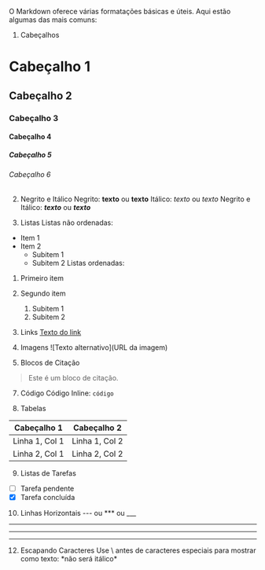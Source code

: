 O Markdown oferece várias formatações básicas e úteis. Aqui estão algumas das mais comuns:

1. Cabeçalhos
# Cabeçalho 1
## Cabeçalho 2
### Cabeçalho 3
#### Cabeçalho 4
##### Cabeçalho 5
###### Cabeçalho 6

2. Negrito e Itálico
Negrito: **texto** ou __texto__
Itálico: *texto* ou _texto_
Negrito e Itálico: ***texto*** ou ___texto___

4. Listas
Listas não ordenadas:

- Item 1
- Item 2
  - Subitem 1
  - Subitem 2
Listas ordenadas:

1. Primeiro item
2. Segundo item
   1. Subitem 1
   2. Subitem 2

4. Links
[Texto do link](URL)

6. Imagens
![Texto alternativo](URL da imagem)

8. Blocos de Citação
> Este é um bloco de citação.

7. Código
Código Inline: `código`

9. Tabelas

| Cabeçalho 1 | Cabeçalho 2 |
|-------------|-------------|
| Linha 1, Col 1 | Linha 1, Col 2 |
| Linha 2, Col 1 | Linha 2, Col 2 |

9. Listas de Tarefas
- [ ] Tarefa pendente
- [x] Tarefa concluída

10. Linhas Horizontais
--- ou *** ou ___

---

***

___

12. Escapando Caracteres
Use \ antes de caracteres especiais para mostrar como texto: \*não será itálico\*
